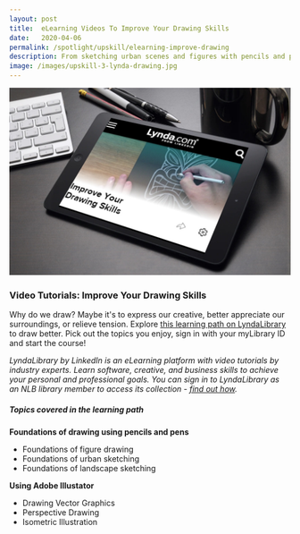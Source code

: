 ```yaml
---
layout: post
title:  eLearning Videos To Improve Your Drawing Skills
date:   2020-04-06
permalink: /spotlight/upskill/elearning-improve-drawing
description: From sketching urban scenes and figures with pencils and pens, to creating rich vector graphics and isometric graphics with Adobe Illustrator. 
image: /images/upskill-3-lynda-drawing.jpg
---
```

<img src="/images/upskill-3-lynda-drawing.jpg">
<h3>Video Tutorials: Improve Your Drawing Skills</h3>
<p>Why do we draw? Maybe it's to express our creative, better appreciate our surroundings, or relieve tension. Explore <a href="https://www.lynda.com/learning-paths/Design/improve-your-drawing-skills" target="_blank">this learning path on LyndaLibrary</a> to draw better. Pick out the topics you enjoy, sign in with your myLibrary ID and start the course!</p> 
<p><i>LyndaLibrary by LinkedIn is an eLearning platform with video tutorials by industry experts. Learn software, creative, and business skills to achieve your personal and professional goals. You can sign in to LyndaLibrary as an NLB library member to access its collection - <a href="/get-started-with/lynda/#lynda-get-started">find out how</a>.</i></p>
<h5>Topics covered in the learning path</h5>
<p><b>Foundations of drawing using pencils and pens</b></p>
<ul>
<li>Foundations of figure drawing</li>
<li>Foundations of urban sketching</li> 
<li>Foundations of landscape sketching</li>
</ul>
<p><b>Using Adobe Illustator</b></p>
<ul>
<li>Drawing Vector Graphics </li>
<li>Perspective Drawing </li>
<li>Isometric Illustration  </li>
</ul>
